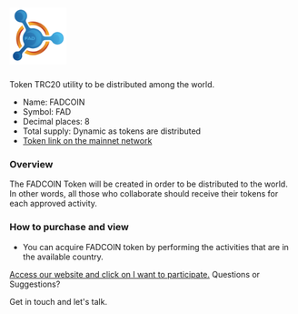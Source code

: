 # <img src="logo/logo.png" alt="1COINHAS" width="100px">

Token TRC20 utility to be distributed among the world.

- Name: FADCOIN
- Symbol: FAD
- Decimal places: 8
- Total supply: Dynamic as tokens are distributed
- [Token link on the mainnet network](https://tronscan.org/#/token20/TXtByunizigmQvPhQiogZxVRaYixLLheH3)

### Overview

The FADCOIN Token will be created in order to be distributed to the world. In other words, all those who collaborate should receive their tokens for each approved activity.

### How to purchase and view

- You can acquire FADCOIN token by performing the activities that are in the available country.


[Access our website and click on I want to participate.](https://fadcoin.id/)
Questions or Suggestions?

Get in touch and let's talk.
